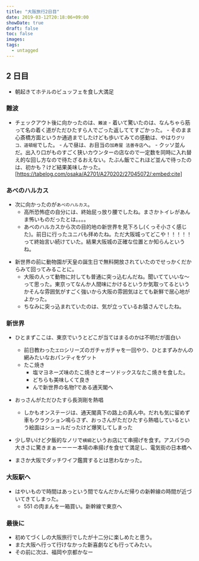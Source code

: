 ```yaml
---
title: "大阪旅行2日目"
date: 2019-03-12T20:18:06+09:00
showDate: true
draft: false
toc: false
images:
tags:
  - untagged
---
```


## 2 日目

- 朝起きてホテルのビュッフェを食し大満足

### 難波

- チェックアウト後に向かったのは、`難波` - 着いて驚いたのは、なんちゃら筋って名の着く道がただひたすら人でごった返しててすごかった。 - そのまま心斎橋方面というか通過までしたけども歩いてみての感動は、やはり`グリコ、道頓堀`でした。 - んで昼は、お目当の`加寿屋 法善寺店`へ。 - クッソ並んだ。出入り口がものすごく狭いカウンターの店なので一定数を同時に入れ替え的な回し方なので待たざるおえない。たぶん飯でこれほど並んで待ったのは、初かも？けど結果美味しかった。
  [https://tabelog.com/osaka/A2701/A270202/27045072/:embed:cite]

### あべのハルカス

- 次に向かったのが`あべのハルカス`。
  - 高所恐怖症の自分には、終始屁っ放り腰でしたね。まさかトイレがあんま怖いものだったとは。。。。
  - あべのハルカスから次の目的地の新世界を見下ろし(くっそ小さく感じた)。前日に行ったユニバも拝めたね。ただ大阪城ってどこや！！！！！って終始言い続けていた。結果大阪城の正確な位置とか知らんというね。

* 新世界の前に動物園が天皇の誕生日で無料開放されていたのでせっかくだからみて回ってみることに。
  - 大阪の人って動物に対しても普通に突っ込むんだね。聞いてていいな〜って思った。東京ってなんか人間味にかけるというか気取ってるというかそんな雰囲気がすごく強いから大阪の雰囲気はとても新鮮で居心地がよかった。
  - ちなみに突っ込まれていたのは、気が立っているお猿さんでしたね。

### 新世界

- ひとまずここは、東京でいうとどこが当てはまるのかは不明だが面白い

  - 前日教わった`エロ`シリーズのガチャガチャを一回やり、ひとまずみかんの網みたいなおパンティをゲット
  - たこ焼き
    - 塩マヨネーズ味のたこ焼きとオーソドックスなたこ焼きを食した。
    - どちらも美味しくて良き
    - んで新世界の名物?である通天閣へ

- おっさんがただひたすら長渕剛を熱唱
  - しかもオンステージは、通天閣真下の路上の真ん中。だれも気に留めず車もクラクション鳴らさず、おっさんがただひたすら熱唱しているという絵面はシュールだったけど爆笑してしまった

* 少し早いけど夕飯的なノリで`横綱`というお店にて串揚げを食す。アスパラの大きさに驚きまぁーーーー本場の串揚げを食せて満足し、電気街の日本橋へ

* まさか大阪でダッチワイフ鑑賞するとは思わなかった。

### 大阪駅へ

- はやいもので時間はあっという間でなんだかんだ帰りの新幹線の時間が近づいてきてしまった。
  - 551 の肉まんを一箱買い。新幹線で東京へ

### 最後に

- 初めてづくしの大阪旅行でしたが十二分に楽しめたと思う。
- また大阪へ行って行けなかった新喜劇なども行ってみたい。
- その前に次は、福岡や京都かなー
